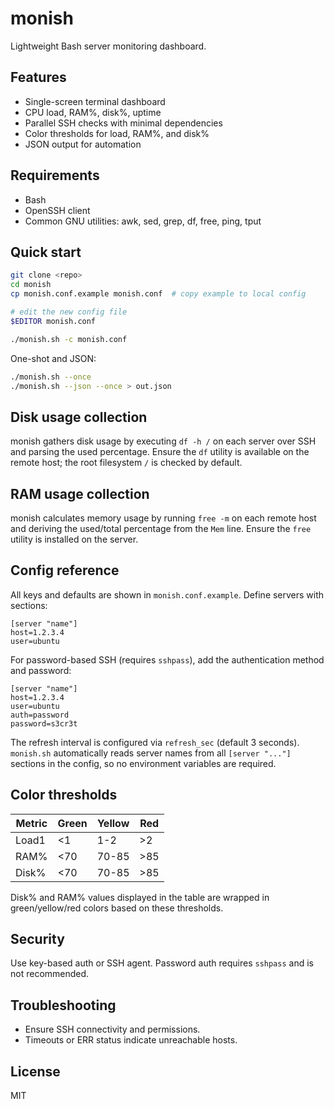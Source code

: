 # monish

Lightweight Bash server monitoring dashboard.

## Features
- Single-screen terminal dashboard
- CPU load, RAM%, disk%, uptime
- Parallel SSH checks with minimal dependencies
- Color thresholds for load, RAM%, and disk%
- JSON output for automation

## Requirements
- Bash
- OpenSSH client
- Common GNU utilities: awk, sed, grep, df, free, ping, tput

## Quick start
```bash
git clone <repo>
cd monish
cp monish.conf.example monish.conf  # copy example to local config

# edit the new config file
$EDITOR monish.conf

./monish.sh -c monish.conf
```

One-shot and JSON:
```bash
./monish.sh --once
./monish.sh --json --once > out.json
```

## Disk usage collection
monish gathers disk usage by executing `df -h /` on each server over SSH and
parsing the used percentage. Ensure the `df` utility is available on the remote
host; the root filesystem `/` is checked by default.

## RAM usage collection
monish calculates memory usage by running `free -m` on each remote host and
deriving the used/total percentage from the `Mem` line. Ensure the `free`
utility is installed on the server.

## Config reference
All keys and defaults are shown in `monish.conf.example`. Define servers with sections:
```
[server "name"]
host=1.2.3.4
user=ubuntu
```

For password-based SSH (requires `sshpass`), add the authentication method and password:
```
[server "name"]
host=1.2.3.4
user=ubuntu
auth=password
password=s3cr3t
```

The refresh interval is configured via `refresh_sec` (default 3 seconds). `monish.sh` automatically reads server names from all `[server "..."]` sections in the config, so no environment variables are required.

## Color thresholds
| Metric | Green | Yellow | Red |
|--------|-------|--------|-----|
| Load1  | <1    | 1-2    | >2  |
| RAM%   | <70   | 70-85  | >85 |
| Disk%  | <70   | 70-85  | >85 |

Disk% and RAM% values displayed in the table are wrapped in green/yellow/red
colors based on these thresholds.

## Security
Use key-based auth or SSH agent. Password auth requires `sshpass` and is not recommended.

## Troubleshooting
- Ensure SSH connectivity and permissions.
- Timeouts or ERR status indicate unreachable hosts.

## License
MIT
